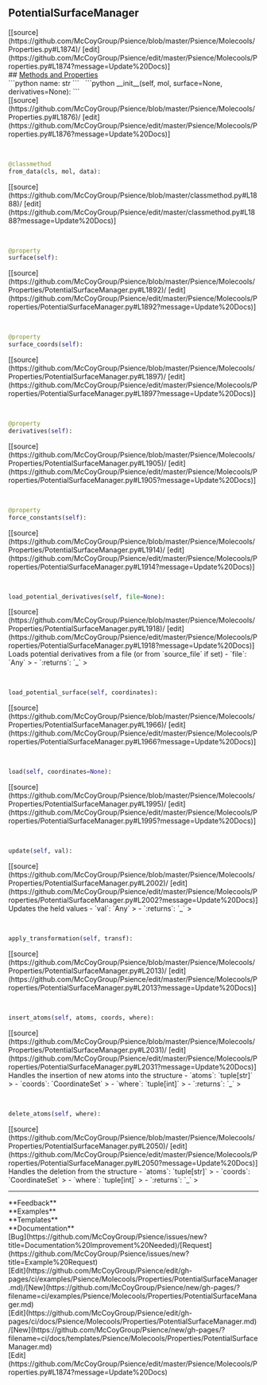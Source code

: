 ## <a id="Psience.Molecools.Properties.PotentialSurfaceManager">PotentialSurfaceManager</a> 

<div class="docs-source-link" markdown="1">
[[source](https://github.com/McCoyGroup/Psience/blob/master/Psience/Molecools/Properties.py#L1874)/
[edit](https://github.com/McCoyGroup/Psience/edit/master/Psience/Molecools/Properties.py#L1874?message=Update%20Docs)]
</div>









<div class="collapsible-section">
 <div class="collapsible-section collapsible-section-header" markdown="1">
## <a class="collapse-link" data-toggle="collapse" href="#methods" markdown="1"> Methods and Properties</a> <a class="float-right" data-toggle="collapse" href="#methods"><i class="fa fa-chevron-down"></i></a>
 </div>
 <div class="collapsible-section collapsible-section-body collapse show" id="methods" markdown="1">
 ```python
name: str
```
<a id="Psience.Molecools.Properties.PotentialSurfaceManager.__init__" class="docs-object-method">&nbsp;</a> 
```python
__init__(self, mol, surface=None, derivatives=None): 
```
<div class="docs-source-link" markdown="1">
[[source](https://github.com/McCoyGroup/Psience/blob/master/Psience/Molecools/Properties.py#L1876)/
[edit](https://github.com/McCoyGroup/Psience/edit/master/Psience/Molecools/Properties.py#L1876?message=Update%20Docs)]
</div>


<a id="Psience.Molecools.Properties.PotentialSurfaceManager.from_data" class="docs-object-method">&nbsp;</a> 
```python
@classmethod
from_data(cls, mol, data): 
```
<div class="docs-source-link" markdown="1">
[[source](https://github.com/McCoyGroup/Psience/blob/master/classmethod.py#L1888)/
[edit](https://github.com/McCoyGroup/Psience/edit/master/classmethod.py#L1888?message=Update%20Docs)]
</div>


<a id="Psience.Molecools.Properties.PotentialSurfaceManager.surface" class="docs-object-method">&nbsp;</a> 
```python
@property
surface(self): 
```
<div class="docs-source-link" markdown="1">
[[source](https://github.com/McCoyGroup/Psience/blob/master/Psience/Molecools/Properties/PotentialSurfaceManager.py#L1892)/
[edit](https://github.com/McCoyGroup/Psience/edit/master/Psience/Molecools/Properties/PotentialSurfaceManager.py#L1892?message=Update%20Docs)]
</div>


<a id="Psience.Molecools.Properties.PotentialSurfaceManager.surface_coords" class="docs-object-method">&nbsp;</a> 
```python
@property
surface_coords(self): 
```
<div class="docs-source-link" markdown="1">
[[source](https://github.com/McCoyGroup/Psience/blob/master/Psience/Molecools/Properties/PotentialSurfaceManager.py#L1897)/
[edit](https://github.com/McCoyGroup/Psience/edit/master/Psience/Molecools/Properties/PotentialSurfaceManager.py#L1897?message=Update%20Docs)]
</div>


<a id="Psience.Molecools.Properties.PotentialSurfaceManager.derivatives" class="docs-object-method">&nbsp;</a> 
```python
@property
derivatives(self): 
```
<div class="docs-source-link" markdown="1">
[[source](https://github.com/McCoyGroup/Psience/blob/master/Psience/Molecools/Properties/PotentialSurfaceManager.py#L1905)/
[edit](https://github.com/McCoyGroup/Psience/edit/master/Psience/Molecools/Properties/PotentialSurfaceManager.py#L1905?message=Update%20Docs)]
</div>


<a id="Psience.Molecools.Properties.PotentialSurfaceManager.force_constants" class="docs-object-method">&nbsp;</a> 
```python
@property
force_constants(self): 
```
<div class="docs-source-link" markdown="1">
[[source](https://github.com/McCoyGroup/Psience/blob/master/Psience/Molecools/Properties/PotentialSurfaceManager.py#L1914)/
[edit](https://github.com/McCoyGroup/Psience/edit/master/Psience/Molecools/Properties/PotentialSurfaceManager.py#L1914?message=Update%20Docs)]
</div>


<a id="Psience.Molecools.Properties.PotentialSurfaceManager.load_potential_derivatives" class="docs-object-method">&nbsp;</a> 
```python
load_potential_derivatives(self, file=None): 
```
<div class="docs-source-link" markdown="1">
[[source](https://github.com/McCoyGroup/Psience/blob/master/Psience/Molecools/Properties/PotentialSurfaceManager.py#L1918)/
[edit](https://github.com/McCoyGroup/Psience/edit/master/Psience/Molecools/Properties/PotentialSurfaceManager.py#L1918?message=Update%20Docs)]
</div>
Loads potential derivatives from a file (or from `source_file` if set)
  - `file`: `Any`
    > 
  - `:returns`: `_`
    >


<a id="Psience.Molecools.Properties.PotentialSurfaceManager.load_potential_surface" class="docs-object-method">&nbsp;</a> 
```python
load_potential_surface(self, coordinates): 
```
<div class="docs-source-link" markdown="1">
[[source](https://github.com/McCoyGroup/Psience/blob/master/Psience/Molecools/Properties/PotentialSurfaceManager.py#L1966)/
[edit](https://github.com/McCoyGroup/Psience/edit/master/Psience/Molecools/Properties/PotentialSurfaceManager.py#L1966?message=Update%20Docs)]
</div>


<a id="Psience.Molecools.Properties.PotentialSurfaceManager.load" class="docs-object-method">&nbsp;</a> 
```python
load(self, coordinates=None): 
```
<div class="docs-source-link" markdown="1">
[[source](https://github.com/McCoyGroup/Psience/blob/master/Psience/Molecools/Properties/PotentialSurfaceManager.py#L1995)/
[edit](https://github.com/McCoyGroup/Psience/edit/master/Psience/Molecools/Properties/PotentialSurfaceManager.py#L1995?message=Update%20Docs)]
</div>


<a id="Psience.Molecools.Properties.PotentialSurfaceManager.update" class="docs-object-method">&nbsp;</a> 
```python
update(self, val): 
```
<div class="docs-source-link" markdown="1">
[[source](https://github.com/McCoyGroup/Psience/blob/master/Psience/Molecools/Properties/PotentialSurfaceManager.py#L2002)/
[edit](https://github.com/McCoyGroup/Psience/edit/master/Psience/Molecools/Properties/PotentialSurfaceManager.py#L2002?message=Update%20Docs)]
</div>
Updates the held values
  - `val`: `Any`
    > 
  - `:returns`: `_`
    >


<a id="Psience.Molecools.Properties.PotentialSurfaceManager.apply_transformation" class="docs-object-method">&nbsp;</a> 
```python
apply_transformation(self, transf): 
```
<div class="docs-source-link" markdown="1">
[[source](https://github.com/McCoyGroup/Psience/blob/master/Psience/Molecools/Properties/PotentialSurfaceManager.py#L2013)/
[edit](https://github.com/McCoyGroup/Psience/edit/master/Psience/Molecools/Properties/PotentialSurfaceManager.py#L2013?message=Update%20Docs)]
</div>


<a id="Psience.Molecools.Properties.PotentialSurfaceManager.insert_atoms" class="docs-object-method">&nbsp;</a> 
```python
insert_atoms(self, atoms, coords, where): 
```
<div class="docs-source-link" markdown="1">
[[source](https://github.com/McCoyGroup/Psience/blob/master/Psience/Molecools/Properties/PotentialSurfaceManager.py#L2031)/
[edit](https://github.com/McCoyGroup/Psience/edit/master/Psience/Molecools/Properties/PotentialSurfaceManager.py#L2031?message=Update%20Docs)]
</div>
Handles the insertion of new atoms into the structure
  - `atoms`: `tuple[str]`
    > 
  - `coords`: `CoordinateSet`
    > 
  - `where`: `tuple[int]`
    > 
  - `:returns`: `_`
    >


<a id="Psience.Molecools.Properties.PotentialSurfaceManager.delete_atoms" class="docs-object-method">&nbsp;</a> 
```python
delete_atoms(self, where): 
```
<div class="docs-source-link" markdown="1">
[[source](https://github.com/McCoyGroup/Psience/blob/master/Psience/Molecools/Properties/PotentialSurfaceManager.py#L2050)/
[edit](https://github.com/McCoyGroup/Psience/edit/master/Psience/Molecools/Properties/PotentialSurfaceManager.py#L2050?message=Update%20Docs)]
</div>
Handles the deletion from the structure
  - `atoms`: `tuple[str]`
    > 
  - `coords`: `CoordinateSet`
    > 
  - `where`: `tuple[int]`
    > 
  - `:returns`: `_`
    >
 </div>
</div>












---


<div markdown="1" class="text-secondary">
<div class="container">
  <div class="row">
   <div class="col" markdown="1">
**Feedback**   
</div>
   <div class="col" markdown="1">
**Examples**   
</div>
   <div class="col" markdown="1">
**Templates**   
</div>
   <div class="col" markdown="1">
**Documentation**   
</div>
   <div class="col" markdown="1">
   
</div>
   <div class="col" markdown="1">
   
</div>
   <div class="col" markdown="1">
   
</div>
</div>
  <div class="row">
   <div class="col" markdown="1">
[Bug](https://github.com/McCoyGroup/Psience/issues/new?title=Documentation%20Improvement%20Needed)/[Request](https://github.com/McCoyGroup/Psience/issues/new?title=Example%20Request)   
</div>
   <div class="col" markdown="1">
[Edit](https://github.com/McCoyGroup/Psience/edit/gh-pages/ci/examples/Psience/Molecools/Properties/PotentialSurfaceManager.md)/[New](https://github.com/McCoyGroup/Psience/new/gh-pages/?filename=ci/examples/Psience/Molecools/Properties/PotentialSurfaceManager.md)   
</div>
   <div class="col" markdown="1">
[Edit](https://github.com/McCoyGroup/Psience/edit/gh-pages/ci/docs/Psience/Molecools/Properties/PotentialSurfaceManager.md)/[New](https://github.com/McCoyGroup/Psience/new/gh-pages/?filename=ci/docs/templates/Psience/Molecools/Properties/PotentialSurfaceManager.md)   
</div>
   <div class="col" markdown="1">
[Edit](https://github.com/McCoyGroup/Psience/edit/master/Psience/Molecools/Properties.py#L1874?message=Update%20Docs)   
</div>
   <div class="col" markdown="1">
   
</div>
   <div class="col" markdown="1">
   
</div>
   <div class="col" markdown="1">
   
</div>
</div>
</div>
</div>